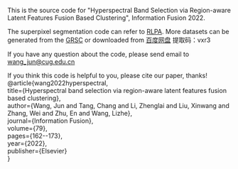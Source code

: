This is the source code for "Hyperspectral Band Selection via Region-aware Latent Features Fusion Based Clustering", Information Fusion 2022.

The superpixel segmentation code can refer to <a href=https://github.com/junjun-jiang/RLPA>RLPA</a>.
More datasets can be generated from the <a href=[https://pan.baidu.com/s/1895rzjvGRcr6JZLNCsDkGA](https://github.com/WangJun2023/GRSC/blob/main/GRSC/run.m)>GRSC</a> or downloaded from <a href=https://pan.baidu.com/s/1895rzjvGRcr6JZLNCsDkGA>百度网盘</a>
提取码：vxr3

If you have any question about the code, please send email to wang_jun@cug.edu.cn

If you think this code is helpful to you, please cite our paper, thanks!\
@article{wang2022hyperspectral, \
  title={Hyperspectral band selection via region-aware latent features fusion based clustering}, \
  author={Wang, Jun and Tang, Chang and Li, Zhenglai and Liu, Xinwang and Zhang, Wei and Zhu, En and Wang, Lizhe},\
  journal={Information Fusion},\
  volume={79},\
  pages={162--173},\
  year={2022},\
  publisher={Elsevier}\
}
